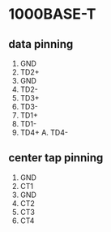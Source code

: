 # 1000BASE-T
## data pinning
 1. GND
 2. TD2+ 
 3. GND
 4. TD2-
 5. TD3+
 6. TD3-
 7. TD1+
 8. TD1-
 9. TD4+
 A. TD4-
## center tap pinning
 1. GND
 2. CT1
 3. GND
 4. CT2
 5. CT3
 6. CT4
